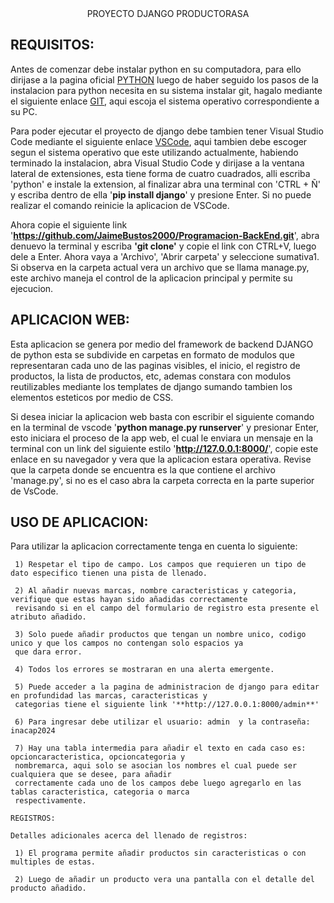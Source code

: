 <div align="center">
  PROYECTO DJANGO PRODUCTORASA
</div>


REQUISITOS:
-----

Antes de comenzar debe instalar python en su computadora, para ello dirijase a la pagina oficial [PYTHON](https://www.python.org/downloads/) luego de haber seguido los pasos de la instalacion para python necesita en su sistema instalar git, hagalo mediante el siguiente enlace [GIT](https://git-scm.com/download/), aqui escoja el sistema operativo correspondiente a su PC.

Para poder ejecutar el proyecto de django debe tambien tener Visual Studio Code mediante el siguiente enlace [VSCode](https://code.visualstudio.com/download), aqui tambien debe escoger segun el sistema operativo que este utilizando actualmente,
habiendo terminado la instalacion, abra Visual Studio Code y dirijase a la ventana lateral de extensiones, esta tiene forma de
cuatro cuadrados, alli escriba 'python' e instale la extension, al finalizar abra una terminal con 'CTRL + Ñ' y escriba dentro de
ella '**pip install django**' y presione Enter. Si no puede realizar el comando reinicie la aplicacion de VSCode.

Ahora copie el siguiente link '**https://github.com/JaimeBustos2000/Programacion-BackEnd.git**', abra denuevo la terminal y escriba **'git clone'** y copie el link con CTRL+V, luego dele a Enter. Ahora vaya a 'Archivo', 'Abrir carpeta' y seleccione sumativa1. Si observa en la carpeta actual vera un archivo que se llama manage.py, este archivo maneja el control de la aplicacion principal y permite su ejecucion.

APLICACION WEB:
-----
Esta aplicacion se genera por medio del framework de backend DJANGO de python esta se subdivide en carpetas en formato de modulos que representaran cada uno de las paginas visibles, el inicio, el registro de productos, la lista de productos, etc, ademas constara con modulos reutilizables mediante los templates de django sumando tambien los elementos esteticos por medio de CSS.


Si desea iniciar la aplicacion web basta con escribir el siguiente comando en la terminal de vscode '**python manage.py runserver**' y presionar Enter, esto iniciara el proceso de la app web, el cual le enviara un mensaje en la terminal con un link del siguiente estilo '**http://127.0.0.1:8000/**', copie este enlace en su navegador y vera que la aplicacion estara operativa. Revise que la carpeta donde se encuentra es la que contiene el archivo 'manage.py', si no es el caso abra la carpeta correcta en la parte superior de VsCode.

USO DE APLICACION:
-----
Para utilizar la aplicacion correctamente tenga en cuenta lo siguiente:

     1) Respetar el tipo de campo. Los campos que requieren un tipo de dato especifico tienen una pista de llenado.

     2) Al añadir nuevas marcas, nombre caracteristicas y categoria, verifique que estas hayan sido añadidas correctamente 
     revisando si en el campo del formulario de registro esta presente el atributo añadido.

     3) Solo puede añadir productos que tengan un nombre unico, codigo unico y que los campos no contengan solo espacios ya 
     que dara error.

     4) Todos los errores se mostraran en una alerta emergente.

     5) Puede acceder a la pagina de administracion de django para editar en profundidad las marcas, caracteristicas y 
     categorias tiene el siguiente link '**http://127.0.0.1:8000/admin**'

     6) Para ingresar debe utilizar el usuario: admin  y la contraseña: inacap2024

     7) Hay una tabla intermedia para añadir el texto en cada caso es: opcioncaracteristica, opcioncategoria y 
     nombremarca, aqui solo se asocian los nombres el cual puede ser cualquiera que se desee, para añadir 
     correctamente cada uno de los campos debe luego agregarlo en las tablas caracteristica, categoria o marca 
     respectivamente.

    REGISTROS:
    
    Detalles adicionales acerca del llenado de registros:

     1) El programa permite añadir productos sin caracteristicas o con multiples de estas.

     2) Luego de añadir un producto vera una pantalla con el detalle del producto añadido.
